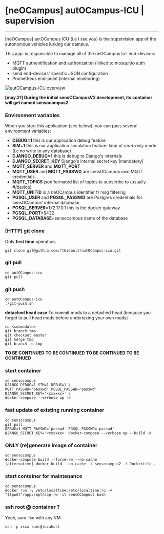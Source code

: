 # [neOCampus] autOCampus-ICU | supervision
______________________________________________________________

[neOCampus] autOCampus ICU (i.e I see you) is the supervision app of the autonomous vehicles lurking our campus.

This app. is responsible to manage all of the neOCampus IoT end-devices:

  - MQTT authentification and authorization (linked to mosquitto auth plugin)
  - send end-devices' specific JSON configuration
  - Prometheus end-point (internal monitoring)

![autOCampus-ICU overview](images/autOCampus_overview.png)

**[may.21] During the initial sensOCampusV2 development, its container will get named sensocampus2**

### Environment variables ###
When you start this application (see below), you can pass several environment variables:

  - **DEBUG=1** this is our application debug feature
  - **SIM=1** this is our application simulation feature: kind of *read-only* mode (i.e no write to any database)
  - **DJANGO_DEBUG=1** this is debug to Django's internals
  - **DJANGO_SECRET_KEY** Django's internal secret key [mandatory]
  - **MQTT_SERVER** and **MQTT_PORT**
  - **MQTT_USER** and **MQTT_PASSWD** are sensOCampus own MQTT credentials
  - **MQTT_TOPICS** json formated list of topics to subscribe to (usually #/device)
  - **MQTT_UNITID** is a neOCampus identifier fr msg filtering
  - **PGSQL_USER** and **PGSQL_PASSWD** are Postgres credentials for sensOCampus' internal database
  - **PGSQL_SERVER**=172.17.0.1   this is the docker gateway
  - **PGSQL_PORT**=5432
  - **PGSQL_DATABASE**=sensocampus    name of the database


### [HTTP] git clone ###
Only **first time** operation.

`git clone git@github.com:fthiebolt/autOCampus-icu.git`  

### git pull ###
```
cd autOCampus-icu
git pull
```

### git push ###
```
cd autOCampus-icu
./git-push.sh
```

**detached head case**
To commit mods to a detached head (because you forget to pull head mods before undertaking your own mods)
```
cd <submodule>
git branch tmp
git checkout master
git merge tmp
git branch -d tmp
```



**TO BE CONTINUED**
**TO BE CONTINUED**
**TO BE CONTINUED**
**TO BE CONTINUED**




### start container ###
```
cd sensocampus
DJANGO_DEBUG=1 SIM=1 DEBUG=1 \
MQTT_PASSWD='passwd' PGSQL_PASSWD='passwd' DJANGO_SECRET_KEY='<xxxxxx>' \
docker-compose --verbose up -d
```  

### fast update of existing running container ###
```
cd sensocampus
git pull
DEBUG=1 MQTT_PASSWD='passwd' PGSQL_PASSWD='passwd' DJANGO_SECRET_KEY='<xxxxxx>' docker-compose --verbose up --build -d
```  

### ONLY (re)generate image of container ###
```
cd sensocampus
docker-compose build --force-rm --no-cache
[alternative] docker build --no-cache -t sensocampus2 -f Dockerfile .
```

### start container for maintenance ###
```
cd sensocampus
docker run -v /etc/localtime:/etc/localtime:ro -v "$(pwd)"/app:/opt/app:rw -it sensOCampus2 bash
```

### ssh root @ container ? ###
Yeah, sure like with any VM:
```
ssh -p xxxx root@locahost
```  

